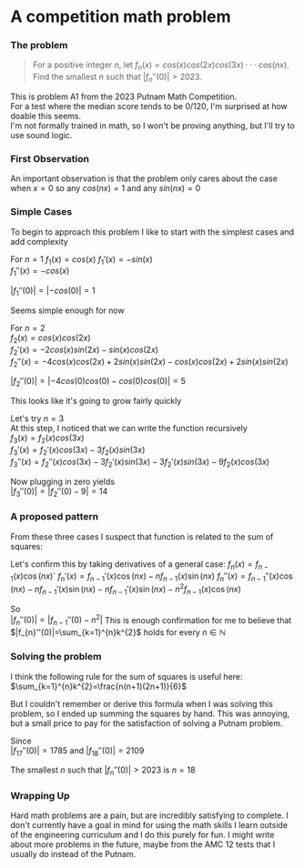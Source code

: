 # A competition math problem
### The problem

>For a positive integer $n$, let $f_n(x) = cos(x) cos(2x) cos(3x)··· cos(nx)$.   
>Find the smallest $n$ such that $| f_n'' (0)| > 2023$.  

This is problem A1 from the 2023 Putnam Math Competition.  
For a test where the median score tends to be 0/120, I'm surprised at how doable this seems.  
I'm not formally trained in math, so I won't be proving anything, but I'll try to use sound logic.  
### First Observation
An important observation is that the problem only cares about the case when $x=0$ so any $cos(nx) = 1$ and any $sin(nx) = 0$  

### Simple Cases
To begin to approach this problem I like to start with the simplest cases and add complexity  

For $n=1$
$f_1(x) = cos(x)$ 
$f_1'(x)=-sin(x)$  
$f_1''(x) = -cos(x)$  

$|f_1''(0)| = |-cos(0)|=1$  
 
Seems simple enough for now  

For $n = 2$  
$f_2(x) = cos(x)cos(2x)$  
$f_2'(x)=-2cos(x)sin(2x)-sin(x)cos(2x)$  
$f_2''(x) = -4cos(x)cos(2x)+2sin(x)sin(2x)-cos(x)cos(2x)+2sin(x)sin(2x)$  

$|f_2''(0)|=|-4cos(0)cos(0)-cos(0)cos(0)|=5$  

This looks like it's going to grow fairly quickly  

Let's try $n=3$  
At this step, I noticed that we can write the function recursively  
$f_3(x) = f_2(x)cos(3x)$  
$f_3'(x) = f_2'(x)cos(3x)-3f_2(x)sin(3x)$  
$f_3''(x) = f_2''(x)cos(3x)-3f_2'(x)sin(3x)-3f_2'(x)sin(3x)-9f_2(x)cos(3x)$  

Now plugging in zero yields  
$|f_3''(0)| = |f_2''(0)-9|=14$  

### A proposed pattern
From these three cases I suspect that function is related to the sum of squares:  

Let's confirm this by taking derivatives of a general case: 
$f_n(x) = f_{n-1}(x) \cos(nx)$`
$f_{n}'(x)=f_{n-1}'(x)\cos(nx)-nf_{{n-1}}(x)\sin(nx)$
$f_{n}''(x)=f_{{n-1}}''(x)\cos(nx)-nf_{{n-1}}'(x)\sin(nx)-nf_{{n-1}}'(x)\sin(nx)-n^{2}f_{{n-1}}(x)\cos(nx)$ 

So  
$|f_{n}''(0)|=|f_{{n-1}}''(0)-n^{2}|$ 
This is enough confirmation for me to believe that  
$|f_{n}''(0)|=\sum_{k=1}^{n}k^{2}$ holds for every $n∈ℕ$

### Solving the problem
I think the following rule for the sum of squares is useful here:   
$\sum_{k=1}^{n}k^{2}=\frac{n(n+1)(2n+1)}{6}$

But I couldn't remember or derive this formula when I was solving this problem, so I ended up summing the squares by hand. This was annoying, but a small price to pay for the satisfaction of solving a Putnam problem.  

Since  
$|f_{17}''(0)|=1785$ and $|f_{18}''(0)|=2109$  

The smallest $n$ such that $| f_n'' (0)| > 2023$ is $n=18$

### Wrapping Up
Hard math problems are a pain, but are incredibly satisfying to complete. I don't currently have a goal in mind for using the math skills I learn outside of the engineering curriculum and I do this purely for fun. I might write about more problems in the future, maybe from the AMC 12 tests that I usually do instead of the Putnam.
